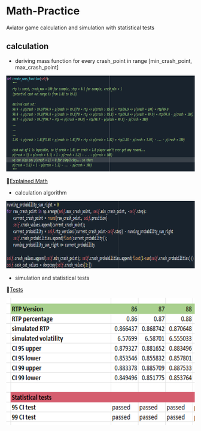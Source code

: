 # Math-Practice
Aviator game calculation and simulation with statistical tests

## calculation

- deriving mass function for every crash_point in range [min_crash_point, max_crash_point]

<img src="Pictures/math.png" alt="Alt Text" width="712" height="256">

🐍[Explained Math](https://github.com/Jankoetf/Math-Practice/blob/main/main.py)

- calculation algorithm

<img src="Pictures/code.png" alt="Alt Text" width="800" height="180">

- simulation and statistical tests

🐍[Tests](https://github.com/Jankoetf/Math-Practice/blob/main/StatisticalTests.xslx)

<img src="Pictures/stats.png" alt="Alt Text" width="512" height="340">
